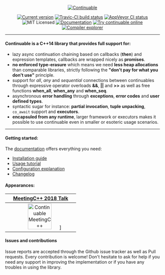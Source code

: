 
<p align="center">
  <a href="https://naios.github.io/continuable/">
    <img alt="Continuable" src="https://raw.githubusercontent.com/Naios/continuable/master/doc/slideshow.gif">
  </a>
</p>

<p align="center">
  <a href="https://naios.github.io/continuable/changelog.html#changelog-versions-3-0-0"><img alt="Current version" src="https://img.shields.io/badge/Version-3.0.0-0091EA.svg"></a>
  <a href="https://travis-ci.org/Naios/continuable"><img alt="Travic-CI build status" src="https://travis-ci.org/Naios/continuable.svg?branch=master"></a>
  <a href="https://ci.appveyor.com/project/Naios/continuable/branch/master"><img alt="AppVeyor CI status" src="https://ci.appveyor.com/api/projects/status/328ta3r5x92f3byv/branch/master?svg=true"></a>
  <img alt="MIT Licensed" src="https://img.shields.io/badge/License-MIT-00838F.svg">
  <a href="https://naios.github.io/continuable/"><img alt="Documentation" src="https://img.shields.io/badge/Documentation-Doxygen-26A69A.svg"></a>
  <a href="https://wandbox.org/permlink/EDr7u2P5HXs2W6p1"><img alt="Try continuable online" src="https://img.shields.io/badge/Run-online-4DB6AC.svg"></a>
  <a href="https://godbolt.org/g/iyE4Ww"><img alt="Compiler explorer" src="https://img.shields.io/badge/Compiler-explorer-58CEC2.svg"></a>
</p>

------

#### Continuable is a C++14 library that provides full support for:

* lazy async continuation chaining based on callbacks (**then**) and expression templates, callbacks are wrapped nicely as **promises**.
* **no enforced type-erasure** which means we need **less heap allocations** than comparable libraries, strictly following the **"don't pay for what you don't use"** principle.
* support for *all*, *any* and *sequential* connections between continuables through expressive operator overloads **&&**, **||** and **>>** as well as free functions **when_all**, **when_any** and **when_seq**.
* asynchronous **error handling** through **exceptions**, **error codes** and **user defined types**.
* syntactic sugar for instance: **partial invocation**, **tuple unpacking**, `co_await` support and **executors**.
* **encapsuled from any runtime**, larger framework or executors makes it possible to use continuable even in smaller or esoteric usage scenarios.

------

#### Getting started:

The [documentation](https://naios.github.io/continuable/) offers everything you need:
* [Installation guide](https://naios.github.io/continuable/installation.html)
* [Usage tutorial](https://naios.github.io/continuable/tutorial.html)
* [Configuration explanation](https://naios.github.io/continuable/configuration.html)
* [Changelog](https://naios.github.io/continuable/changelog.html)


#### Appearances:

| [MeetingC++ 2018 Talk](https://naios.github.io/talks/2018-11-17-Meeting-C%2B%2B-Berlin/Continuable.pdf) |
| :---: |
| [<img alt="Continuable MeetingC++" width="60%" src="https://img.youtube.com/vi/l6-spMA_x6g/0.jpg">](https://www.youtube.com/watch?v=l6-spMA_x6g)] |


#### Issues and contributions

Issue reports are accepted through the Github issue tracker as well as Pull requests.
Every contribution is welcome! Don't hesitate to ask for help if you need any support
in improving the implementation or if you have any troubles in using the library.
